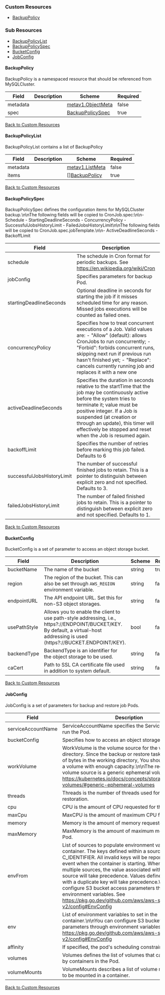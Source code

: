 
### Custom Resources

* [BackupPolicy](#backuppolicy)

### Sub Resources

* [BackupPolicyList](#backuppolicylist)
* [BackupPolicySpec](#backuppolicyspec)
* [BucketConfig](#bucketconfig)
* [JobConfig](#jobconfig)

#### BackupPolicy

BackupPolicy is a namespaced resource that should be referenced from MySQLCluster.

| Field | Description | Scheme | Required |
| ----- | ----------- | ------ | -------- |
| metadata |  | [metav1.ObjectMeta](https://pkg.go.dev/k8s.io/apimachinery/pkg/apis/meta/v1#ObjectMeta) | false |
| spec |  | [BackupPolicySpec](#backuppolicyspec) | true |

[Back to Custom Resources](#custom-resources)

#### BackupPolicyList

BackupPolicyList contains a list of BackupPolicy

| Field | Description | Scheme | Required |
| ----- | ----------- | ------ | -------- |
| metadata |  | [metav1.ListMeta](https://pkg.go.dev/k8s.io/apimachinery/pkg/apis/meta/v1#ListMeta) | false |
| items |  | [][BackupPolicy](#backuppolicy) | true |

[Back to Custom Resources](#custom-resources)

#### BackupPolicySpec

BackupPolicySpec defines the configuration items for MySQLCluster backup.\n\nThe following fields will be copied to CronJob.spec:\n\n- Schedule - StartingDeadlineSeconds - ConcurrencyPolicy - SuccessfulJobsHistoryLimit - FailedJobsHistoryLimit\n\nThe following fields will be copied to CronJob.spec.jobTemplate.\n\n- ActiveDeadlineSeconds - BackoffLimit

| Field | Description | Scheme | Required |
| ----- | ----------- | ------ | -------- |
| schedule | The schedule in Cron format for periodic backups. See https://en.wikipedia.org/wiki/Cron | string | true |
| jobConfig | Specifies parameters for backup Pod. | [JobConfig](#jobconfig) | true |
| startingDeadlineSeconds | Optional deadline in seconds for starting the job if it misses scheduled time for any reason.  Missed jobs executions will be counted as failed ones. | *int64 | false |
| concurrencyPolicy | Specifies how to treat concurrent executions of a Job. Valid values are: - \"Allow\" (default): allows CronJobs to run concurrently; - \"Forbid\": forbids concurrent runs, skipping next run if previous run hasn't finished yet; - \"Replace\": cancels currently running job and replaces it with a new one | [batchv1.ConcurrencyPolicy](https://pkg.go.dev/k8s.io/api/batch/v1#ConcurrencyPolicy) | false |
| activeDeadlineSeconds | Specifies the duration in seconds relative to the startTime that the job may be continuously active before the system tries to terminate it; value must be positive integer. If a Job is suspended (at creation or through an update), this timer will effectively be stopped and reset when the Job is resumed again. | *int64 | false |
| backoffLimit | Specifies the number of retries before marking this job failed. Defaults to 6 | *int32 | false |
| successfulJobsHistoryLimit | The number of successful finished jobs to retain. This is a pointer to distinguish between explicit zero and not specified. Defaults to 3. | *int32 | false |
| failedJobsHistoryLimit | The number of failed finished jobs to retain. This is a pointer to distinguish between explicit zero and not specified. Defaults to 1. | *int32 | false |

[Back to Custom Resources](#custom-resources)

#### BucketConfig

BucketConfig is a set of parameter to access an object storage bucket.

| Field | Description | Scheme | Required |
| ----- | ----------- | ------ | -------- |
| bucketName | The name of the bucket | string | true |
| region | The region of the bucket. This can also be set through `AWS_REGION` environment variable. | string | false |
| endpointURL | The API endpoint URL.  Set this for non-S3 object storages. | string | false |
| usePathStyle | Allows you to enable the client to use path-style addressing, i.e., https?://ENDPOINT/BUCKET/KEY. By default, a virtual-host addressing is used (https?://BUCKET.ENDPOINT/KEY). | bool | false |
| backendType | BackendType is an identifier for the object storage to be used. | string | false |
| caCert | Path to SSL CA certificate file used in addition to system default. | string | false |

[Back to Custom Resources](#custom-resources)

#### JobConfig

JobConfig is a set of parameters for backup and restore job Pods.

| Field | Description | Scheme | Required |
| ----- | ----------- | ------ | -------- |
| serviceAccountName | ServiceAccountName specifies the ServiceAccount to run the Pod. | string | true |
| bucketConfig | Specifies how to access an object storage bucket. | [BucketConfig](#bucketconfig) | true |
| workVolume | WorkVolume is the volume source for the working directory. Since the backup or restore task can use a lot of bytes in the working directory, You should always give a volume with enough capacity.\n\nThe recommended volume source is a generic ephemeral volume. https://kubernetes.io/docs/concepts/storage/ephemeral-volumes/#generic-ephemeral-volumes | [VolumeSourceApplyConfiguration](https://pkg.go.dev/k8s.io/client-go/applyconfigurations/core/v1#VolumeSourceApplyConfiguration) | true |
| threads | Threads is the number of threads used for backup or restoration. | int | false |
| cpu | CPU is the amount of CPU requested for the Pod. | *[resource.Quantity](https://pkg.go.dev/k8s.io/apimachinery/pkg/api/resource#Quantity) | false |
| maxCpu | MaxCPU is the amount of maximum CPU for the Pod. | *[resource.Quantity](https://pkg.go.dev/k8s.io/apimachinery/pkg/api/resource#Quantity) | false |
| memory | Memory is the amount of memory requested for the Pod. | *[resource.Quantity](https://pkg.go.dev/k8s.io/apimachinery/pkg/api/resource#Quantity) | false |
| maxMemory | MaxMemory is the amount of maximum memory for the Pod. | *[resource.Quantity](https://pkg.go.dev/k8s.io/apimachinery/pkg/api/resource#Quantity) | false |
| envFrom | List of sources to populate environment variables in the container. The keys defined within a source must be a C_IDENTIFIER. All invalid keys will be reported as an event when the container is starting. When a key exists in multiple sources, the value associated with the last source will take precedence. Values defined by an Env with a duplicate key will take precedence.\n\nYou can configure S3 bucket access parameters through environment variables. See https://pkg.go.dev/github.com/aws/aws-sdk-go-v2/config#EnvConfig | [][EnvFromSourceApplyConfiguration](https://pkg.go.dev/k8s.io/client-go/applyconfigurations/core/v1#EnvFromSourceApplyConfiguration) | false |
| env | List of environment variables to set in the container.\n\nYou can configure S3 bucket access parameters through environment variables. See https://pkg.go.dev/github.com/aws/aws-sdk-go-v2/config#EnvConfig | [][EnvVarApplyConfiguration](https://pkg.go.dev/k8s.io/client-go/applyconfigurations/core/v1#EnvVarApplyConfiguration) | false |
| affinity | If specified, the pod's scheduling constraints. | *[AffinityApplyConfiguration](https://pkg.go.dev/k8s.io/client-go/applyconfigurations/core/v1#AffinityApplyConfiguration) | false |
| volumes | Volumes defines the list of volumes that can be mounted by containers in the Pod. | []VolumeApplyConfiguration | false |
| volumeMounts | VolumeMounts describes a list of volume mounts that are to be mounted in a container. | []VolumeMountApplyConfiguration | false |

[Back to Custom Resources](#custom-resources)
